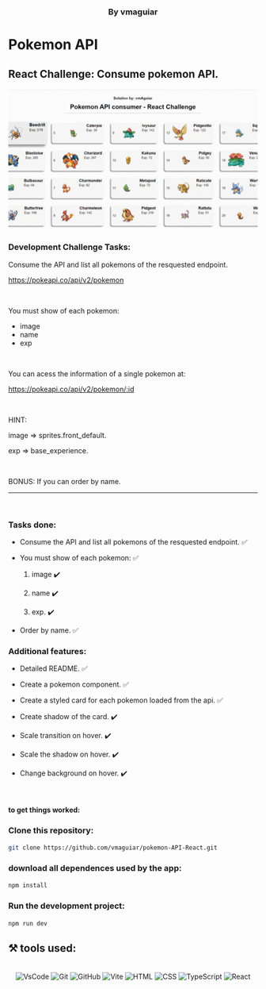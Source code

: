 <h3 style="display: block" align = "center"> By vmaguiar </ h3>

# Pokemon API

## React Challenge: Consume pokemon API.
<p align='center'>
  <img width='600' src='src/assets/to_readme/app-gif.gif'
</p><br>

### Development Challenge Tasks:
Consume the API and list all pokemons of the resquested endpoint. </p>
https://pokeapi.co/api/v2/pokemon

<br>

You must show of each pokemon:
 - image
 - name
 - exp

<br>

You can acess the information of a single pokemon at: </p>
https://pokeapi.co/api/v2/pokemon/:id

<br>

HINT: </p>
image => sprites.front_default. </p>
exp => base_experience. </p><br>

BONUS: If you can order by name. </p>

<hr><br>

### Tasks done:
* Consume the API and list all pokemons of the resquested endpoint.  ✅</p> 
* You must show of each pokemon: ✅</p>
  1. image ✔️</p>
  2. name ✔️</p>
  3. exp. ✔️</p>
* Order by name. ✅</p>

### Additional features:

* Detailed README. ✅</p>
* Create a pokemon component. ✅</p>
* Create a styled card for each pokemon loaded from the api. ✅</p>
 * Create shadow of the card. ✔️</p>
 * Scale transition on hover. ✔️</p>
 * Scale the shadow on hover. ✔️</p>
 * Change background on hover. ✔️</p><br>

#### to get things worked:

### Clone this repository:

```bash 
git clone https://github.com/vmaguiar/pokemon-API-React.git
```

### download all dependences used by the app:

```bash 
npm install
```

### Run the development project:

```bash 
npm run dev
```

## ⚒️  tools used:

</div>


 <div style="display: inline_block" align = "center"><br>

  <img align="center" alt="VsCode " height="40" width="40" src="https://cdn.icon-icons.com/icons2/2107/PNG/512/file_type_vscode_icon_130084.png" />
  <img align="center" alt="Git" height="40" width="40" src="https://git-scm.com/images/logos/downloads/Git-Icon-1788C.png" />
  <img align="center" alt="GitHub" height="40" width="40" src="https://cdn-icons-png.flaticon.com/512/25/25231.png" />
  <img align="center" alt="Vite" height="45" width="45" src="https://cdn.worldvectorlogo.com/logos/vitejs.svg" />
  <img align="center" alt="HTML" height="40" width="40" src="https://cdn.jsdelivr.net/gh/devicons/devicon/icons/html5/html5-original.svg" />
  <img align="center" alt="CSS" height="40" width="40" src="https://cdn.jsdelivr.net/gh/devicons/devicon/icons/css3/css3-original.svg"/>
  <img align="center" alt="TypeScript" height="40" width="40" src="https://cdn.worldvectorlogo.com/logos/typescript.svg" />
  <img align="center" alt="React " height="40" width="45" src="https://upload.wikimedia.org/wikipedia/commons/thumb/a/a7/React-icon.svg/2300px-React-icon.svg.png" />
            
</div>
